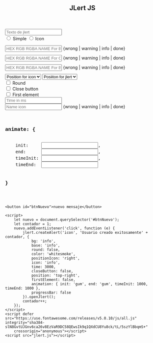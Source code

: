 <!DOCTYPE html>
<html lang="en">

<head>
    <meta charset="UTF-8">
    <meta name="viewport" content="width=device-width, initial-scale=1.0">
    <meta http-equiv="X-UA-Compatible" content="ie=edge">
    <link rel="stylesheet" href="jlert.css">
    <link rel="stylesheet" href="index.css">
    <title>JLert JS</title>
    <style>
        .jlert-container {
    width: 250px;
    min-width: 150px;
    font-size: 14px;
    box-sizing: border-box;
    display: flex;
    justify-content: center;
    align-items: center;
    position: fixed;
    z-index: 99999;
    margin: 20px;
}
.style-jlert {
    position: relative;
    border-radius: 5px;
    width: 100%;
    height: 100%;
    padding: 10px;
    display: flex;
    justify-content: space-around;
    align-items: center;
    color: #f9f9ea;
}
.text-jlert {
    font-size: 13px;
}
.icon-jlert {
    height: 100%;
    position: absolute;
    padding: 0 10px;
    display: flex;
    justify-content: center;
    align-items: center;
}
.left-jlert {
    left: 0;
    top: 0;
    border-radius: 5px 0px 0px 5px;
}
.right-jlert {
    right: 0;
    top: 0;
    border-radius: 0px 5px 5px 0px;
}
.left-jlert-text {
    margin-left: 35px;
}
.right-jlert-text {
    margin-right: 35px;
}

.top-left-jlert {
    top: 0;
    left: 0;
}
.top-right-jlert {
    top: 0;
    right: 0;
}
.bottom-left-jlert {
    bottom: 0;
    left: 0;
}
.bottom-right-jlert {
    bottom: 0;
    right: 0;
}
.top-center-jlert {
    top: 0;
    left: 50%;
    transform: translate(-50%, 0);
}
.bottom-center-jlert {
    bottom: 0;
    left: 50%;
    transform: translate(-50%, 0);
}
.btn-close-jlert {
    position: absolute;
    z-index: 1;
    right: -8px;
    top: -10px;
    background: whitesmoke;
    box-shadow: 0px 0px 3px #aaa;
    cursor: pointer;
    color: #34495e;
    display: flex;
    justify-content: center;
    align-items: center;
    border-radius: 50%;
    width: 20px;
    height: 20px;
    font-size: 10px;
    visibility: hidden;
}
.progressBar-jlert {
    width: 0%;
    position: absolute;
    bottom: 0;
    left: 0px;
    border-radius: 0px 0px 5px 5px;
    height: 4px;
    background: #0652DD;
}
.jlert-container:hover > div > .btn-close-jlert {
    visibility: visible;
}
.jlert-container-jlert {
    display: flex;
    flex-direction: column;
}
.jlert-gum-animation {
    animation: gum 1s infinite 0.1s;
}
.jlert-intermittent-animation {
    animation: intermittent 1s infinite 0.1s;
}
@keyframes dblclick {
    40% {
      transform: scale(1.1);
    }
    20%, 60% {
      transform: scale(0.8);
    }
  }
  @keyframes gum {
    30% {
      transform: scaleX(1.25) scaleY(0.75);
    }

    40% {
      transform: scaleX(0.75) scaleY(1.25);
    }

    60% {
      transform: scaleX(1.15) scaleY(0.85);
    }
  }
  @keyframes intermittent {
    25%, 75% {
      opacity: 0;
    }
    50% {
      opacity: 1;
    }
  }
    </style>
</head>

<body>
    <div class="container-page">
        <header>
            <h2>JLert JS</h2>
        </header>
        <div class="container-panels">
            <div class="main">
                <div class="text-div">
                    <input type="text" class="input" placeholder="Texto de jlert">
                </div>
                <div class="choice-simple-icon">
                    <form action="">
                        <input type="radio" name="typeJlert" value="simple"> Simple
                        <input type="radio" name="typeJlert" value="icon"> Icon
                    </form>
                </div>
                <div class="choice-color">
                    <div class="div-input-color" style="margin-bottom:10px;">
                        <input class="input-color input" type="text" placeholder="HEX RGB RGBA NAME For Background">
                        <span>{wrong | warning | info | done}</span>
                    </div>
                    <div class="div-input-color" style="margin-bottom:10px;">
                        <input class="input-color input" type="text" placeholder="HEX RGB RGBA NAME For Color">
                        <span>{wrong | warning | info | done}</span>
                    </div>
                    <div class="div-input-color" style="margin-bottom:10px;">
                        <input class="input-color input" type="text" placeholder="HEX RGB RGBA NAME For Base icon">
                        <span>{wrong | warning | info | done}</span>
                    </div>
                </div>
                <div class="choice-position">
                    <select>
                        <option value="icon">Position for icon</option>
                        <option value="left">Left icon</option>
                        <option value="right">Right icon</option>
                    </select>
                    <select>
                        <option value="jlert">Posiiton for jlert</option>
                        <option value="top-left">top-left</option>
                        <option value="top-right">top-right</option>
                        <option value="top-center">top-center</option>
                        <option value="bottom-left">bottom-left</option>
                        <option value="bottom-right">bottom-right</option>
                        <option value="bottom-center">bottom-center</option>
                    </select>
                </div>
                <div class="div-options">
                    <div>
                        <input type="checkbox"> Round</div>
                    <div>
                        <input type="checkbox"> Close button</div>
                    <div>
                        <input type="checkbox"> First element</div>
                </div>
                <div class="div-time">
                    <input class="input" type="text" placeholder="Time in ms">
                </div>
                <div class="div-icon-name" style="paddin-top:20px;">
                    <div class="div-input-color">
                        <input class="input-color input" type="text" placeholder="Name icon">
                        <span>{wrong | warning | info | done}</span>
                    </div>
                </div>
            </div>
            <div class="aside">
                    <pre>
                        <h3>animate: {</h3>
    <span>init:</span>     <input type="text" class="input-js">,
    <span>end:</span>      <input type="text" class="input-js">,
    <span>timeInit:</span> <input type="text" class="input-js">,
    <span>timeEnd:</span>  <input type="text" class="input-js">
                        <h3>}</h3>
                    </pre>
            </div>
        </div>
    </div>



    <button id="btnNuevo">nuevo mensaje</button>

    <script>
        let nuevo = document.querySelector('#btnNuevo');
        let contador = 1;
        nuevo.addEventListener('click', function (e) {
            jlert.createAlert('icon', 'Usuario creado exitosamente' + contador, {
                bg: 'info',
                base: 'info',
                round: false,
                color: 'whitesmoke',
                positionIcon: 'right',
                icon: 'info',
                time: 3000,
                closeButton: false,
                position: 'top-right',
                firstElement: false,
                animation: { init: 'gum', end: 'gum', timeInit: 1000, timeEnd: 1000 },
                progressBar: false
            }).openJlert();
            contador++;
        });
    </script>
    <script defer src="https://use.fontawesome.com/releases/v5.0.10/js/all.js" integrity="sha384-slN8GvtUJGnv6ca26v8EzVaR9DC58QEwsIk9q1QXdCU8Yu8ck/tL/5szYlBbqmS+"
        crossorigin="anonymous"></script>
    <script src="jlert.js"></script>
</body>

</html>
